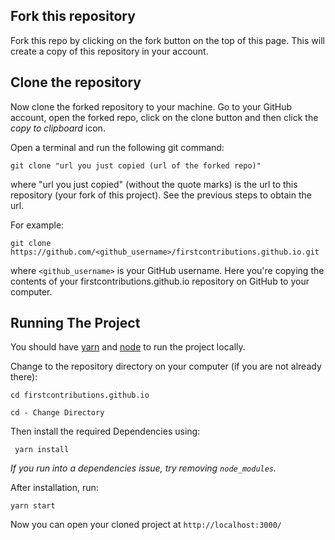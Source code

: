 ## Fork this repository

Fork this repo by clicking on the fork button on the top of this page.
This will create a copy of this repository in your account.

## Clone the repository
Now clone the forked repository to your machine. Go to your GitHub account, open the forked repo, click on the clone button and then click the *copy to clipboard* icon.

Open a terminal and run the following git command:

```
git clone "url you just copied (url of the forked repo)"
```
where "url you just copied" (without the quote marks) is the url to this repository (your fork of this project). See the previous steps to obtain the url.


For example:
```
git clone https://github.com/<github_username>/firstcontributions.github.io.git
```
where `<github_username>` is your GitHub username.
Here you're copying the contents of your firstcontributions.github.io repository on GitHub to your computer.

## Running The Project
You should have [yarn](https://yarnpkg.com/en/docs/install) and [node](https://nodejs.org/en/download/) to run the project locally.

Change to the repository directory on your computer (if you are not already there):
```
cd firstcontributions.github.io
```
```
cd - Change Directory
```
Then install the required Dependencies using:
```
 yarn install
```

*If you run into a dependencies issue, try removing `node_modules`.*

After installation, run:
```
yarn start
```
Now you can open your cloned project at ` http://localhost:3000/
`
